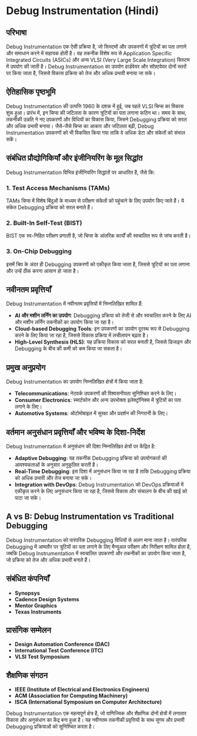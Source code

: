 # Debug Instrumentation (Hindi)

## परिभाषा
Debug Instrumentation एक ऐसी प्रक्रिया है, जो सिस्टमों और उपकरणों में त्रुटियों का पता लगाने और समाधान करने में सहायक होती है। यह तकनीक विशेष रूप से Application Specific Integrated Circuits (ASICs) और अन्य VLSI (Very Large Scale Integration) सिस्टम में उपयोग की जाती है। Debug Instrumentation का उपयोग हार्डवेयर और सॉफ़्टवेयर दोनों स्तरों पर किया जाता है, जिससे विकास प्रक्रिया को तेज और अधिक प्रभावी बनाया जा सके।

## ऐतिहासिक पृष्ठभूमि
Debug Instrumentation की उत्पत्ति 1960 के दशक में हुई, जब पहले VLSI चिप्स का विकास शुरू हुआ। प्रारंभ में, इन चिप्स की जटिलता के कारण त्रुटियों का पता लगाना कठिन था। समय के साथ, तकनीकी उन्नति ने नए उपकरणों और विधियों का विकास किया, जिसने Debugging प्रक्रिया को सरल और अधिक प्रभावी बनाया। जैसे-जैसे चिप्स का आकार और जटिलता बढ़ी, Debug Instrumentation उपकरणों को भी विकसित किया गया ताकि वे अधिक डेटा और संकेतों को संभाल सकें।

## संबंधित प्रौद्योगिकियाँ और इंजीनियरिंग के मूल सिद्धांत
Debug Instrumentation विभिन्न इंजीनियरिंग सिद्धांतों पर आधारित है, जैसे कि:

### 1. **Test Access Mechanisms (TAMs)**
TAMs चिप्स में विशेष बिंदुओं के माध्यम से परीक्षण संकेतों को पहुंचाने के लिए उपयोग किए जाते हैं। ये संकेत Debugging प्रक्रिया को सरल बनाते हैं।

### 2. **Built-In Self-Test (BIST)**
BIST एक स्व-निहित परीक्षण प्रणाली है, जो चिप्स के आंतरिक कार्यों की स्वचालित रूप से जांच करती है। 

### 3. **On-Chip Debugging**
इसमें चिप के अंदर ही Debugging उपकरणों को एकीकृत किया जाता है, जिससे त्रुटियों का पता लगाना और उन्हें ठीक करना आसान हो जाता है।

## नवीनतम प्रवृत्तियाँ
Debug Instrumentation में नवीनतम प्रवृत्तियों में निम्नलिखित शामिल हैं:

- **AI और मशीन लर्निंग का उपयोग**: Debugging प्रक्रिया को तेजी से और स्वचालित करने के लिए AI और मशीन लर्निंग तकनीकों का उपयोग किया जा रहा है।
- **Cloud-based Debugging Tools**: इन उपकरणों का उपयोग दूरस्थ रूप से Debugging करने के लिए किया जा रहा है, जिससे विकास प्रक्रिया में लचीलापन बढ़ता है।
- **High-Level Synthesis (HLS)**: यह प्रक्रिया विकास को सरल बनाती है, जिससे डिजाइन और Debugging के बीच की कमी को कम किया जा सकता है।

## प्रमुख अनुप्रयोग
Debug Instrumentation का उपयोग निम्नलिखित क्षेत्रों में किया जाता है:

- **Telecommunications**: नेटवर्क उपकरणों की विश्वसनीयता सुनिश्चित करने के लिए।
- **Consumer Electronics**: स्मार्टफोन और अन्य उपभोक्ता इलेक्ट्रॉनिक्स में त्रुटियों का पता लगाने के लिए।
- **Automotive Systems**: ऑटोमोबाइल में सुरक्षा और प्रदर्शन की निगरानी के लिए।
  
## वर्तमान अनुसंधान प्रवृत्तियाँ और भविष्य के दिशा-निर्देश
Debug Instrumentation में अनुसंधान की दिशा निम्नलिखित क्षेत्रों पर केंद्रित है:

- **Adaptive Debugging**: यह तकनीक Debugging प्रक्रिया को उपयोगकर्ता की आवश्यकताओं के अनुसार अनुकूलित करती है।
- **Real-Time Debugging**: इस दिशा में अनुसंधान किया जा रहा है ताकि Debugging प्रक्रिया को अधिक प्रभावी और तेज बनाया जा सके।
- **Integration with DevOps**: Debug Instrumentation को DevOps प्रक्रियाओं में एकीकृत करने के लिए अनुसंधान किया जा रहा है, जिससे विकास और संचालन के बीच की खाई को पाटा जा सके।

## A vs B: Debug Instrumentation vs Traditional Debugging
Debug Instrumentation को पारंपरिक Debugging विधियों से अलग माना जाता है। पारंपरिक Debugging में आमतौर पर त्रुटियों का पता लगाने के लिए मैन्युअल परीक्षण और निरीक्षण शामिल होता है, जबकि Debug Instrumentation में स्वचालित उपकरणों और तकनीकों का उपयोग किया जाता है, जो प्रक्रिया को तेज और अधिक प्रभावी बनाते हैं।

## संबंधित कंपनियाँ
- **Synopsys**
- **Cadence Design Systems**
- **Mentor Graphics**
- **Texas Instruments**

## प्रासंगिक सम्मेलन
- **Design Automation Conference (DAC)**
- **International Test Conference (ITC)**
- **VLSI Test Symposium**

## शैक्षणिक संगठन
- **IEEE (Institute of Electrical and Electronics Engineers)**
- **ACM (Association for Computing Machinery)**
- **ISCA (International Symposium on Computer Architecture)**

Debug Instrumentation एक महत्वपूर्ण क्षेत्र है, जो वाणिज्यिक और शैक्षणिक दोनों क्षेत्रों में लगातार विकास और अनुसंधान का केंद्र बना हुआ है। यह नवीनतम तकनीकी प्रवृत्तियों के साथ सुगम और प्रभावी Debugging प्रक्रियाओं को सुनिश्चित करता है।